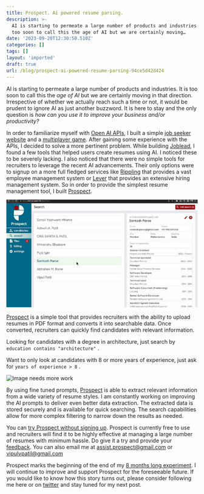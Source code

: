 ```yaml
---
title: Prospect. Ai powered resume parsing.
description: >-
  AI is starting to permeate a large number of products and industries. It is
  too soon to call this the age of AI but we are certainly moving…
date: '2023-09-20T12:30:50.510Z'
categories: []
tags: []
layout: 'imported'
draft: true
url: /blog/prospect-ai-powered-resume-parsing-94ce5d42d424
---
```


AI is starting to permeate a large number of products and industries. It is too soon to call this the _age of AI_ but we are certainly moving in that direction. Irrespective of whether we actually reach such a time or not, it would be prudent to ignore AI as just another buzzword. It is here to stay and the only question is _how can you use it to improve your business and/or productivity?_

In order to familiarize myself with [Open AI APIs](https://platform.openai.com), I built a simple [job seeker website](https://www.joblead.io) and a [multiplayer game](https://airetreat.co). After gaining some experience with the APIs, I decided to solve a more pertinent problem. While building [Joblead](https://www.joblead.io), I found a few tools that helped users create resumes using AI. I noticed these to be severely lacking. I also noticed that there were no simple tools for recruiters to leverage the recent AI advancements. Their only options were to signup on a more full fledged services like [Rippling](https://www.rippling.com) that provides a vast employee management system or [Lever](https://www.lever.co/) that provides an extensive hiring management system. So in order to provide the simplest resume management tool, I built [Prospect](https://www.prospect.fit/).

![Image needs more work](1__qbAeMNM9Ktj9B__JM7ICKDQ.jpeg)

[Prospect](https://www.prospect.fit/) is a simple tool that provides recruiters with the ability to upload resumes in PDF format and converts it into searchable data. Once converted, recruiters can quickly find candidates with relevant information.

Looking for candidates with a degree in architecture, just search by `education contains "architecture"` .

Want to only look at candidates with 8 or more years of experience, just ask for `years of experience > 8` .

![Image needs more work](1__Gf____cmhmEobtsEGcu6hW9g.gif)

By using fine tuned prompts, [Prospect](https://www.prospect.fit/) is able to extract relevant information from a wide variety of resume styles. I am constantly working on improving the AI prompts to deliver even better data extraction. The extracted data is stored securely and is available for quick searching. The search capabilities allow for more complex filtering to narrow down the results as needed.

You can [try Prospect without signing up](https://www.prospect.fit/search?testMode=1). Prospect is currently free to use and recruiters will find it to be highly effective at managing a large number of resumes with minimum hassle. Do give it a try and provide your [feedback](https://forms.gle/JrmFLJCM7r9xQHdL6). You can also email me at assist.prospect@gmail.com or vipulvpatil@gmail.com

Prospect marks the beginning of the end of my [8 months long experiment](https://medium.com/@vipulvpatil/the-idea-the-plan-and-the-journey-so-far-f46ffb8db9f5). I will continue to improve and support Prospect for the foreseeable future. If you would like to know how this story turns out, please consider following me here or on [twitter](https://twitter.com/vipulvpatil) and stay tuned for my next post.

